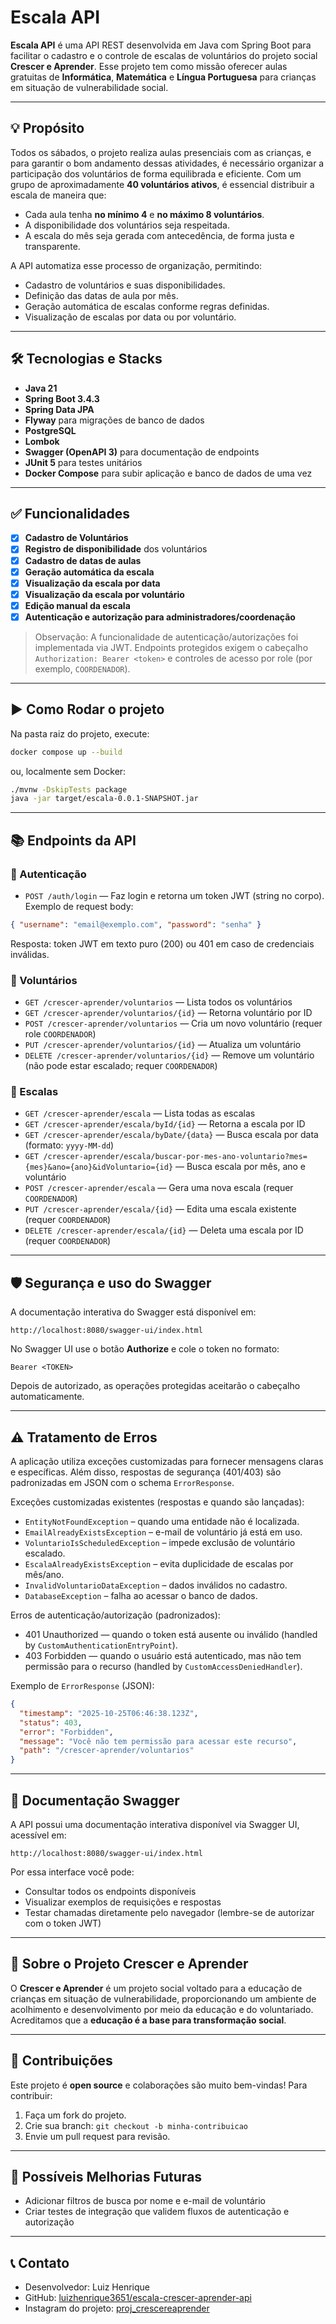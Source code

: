 # Escala API

**Escala API** é uma API REST desenvolvida em Java com Spring Boot para facilitar o cadastro e o controle de escalas de voluntários do projeto social **Crescer e Aprender**. Esse projeto tem como missão oferecer aulas gratuitas de **Informática**, **Matemática** e **Língua Portuguesa** para crianças em situação de vulnerabilidade social.

---

## 💡 Propósito

Todos os sábados, o projeto realiza aulas presenciais com as crianças, e para garantir o bom andamento dessas atividades, é necessário organizar a participação dos voluntários de forma equilibrada e eficiente. Com um grupo de aproximadamente **40 voluntários ativos**, é essencial distribuir a escala de maneira que:

- Cada aula tenha **no mínimo 4** e **no máximo 8 voluntários**.
- A disponibilidade dos voluntários seja respeitada.
- A escala do mês seja gerada com antecedência, de forma justa e transparente.

A API automatiza esse processo de organização, permitindo:

- Cadastro de voluntários e suas disponibilidades.
- Definição das datas de aula por mês.
- Geração automática de escalas conforme regras definidas.
- Visualização de escalas por data ou por voluntário.

---

## 🛠️ Tecnologias e Stacks

- **Java 21**
- **Spring Boot 3.4.3**
- **Spring Data JPA**
- **Flyway** para migrações de banco de dados
- **PostgreSQL**
- **Lombok**
- **Swagger (OpenAPI 3)** para documentação de endpoints
- **JUnit 5** para testes unitários
- **Docker Compose** para subir aplicação e banco de dados de uma vez

---

## ✅ Funcionalidades

- [x] **Cadastro de Voluntários**
- [x] **Registro de disponibilidade** dos voluntários
- [x] **Cadastro de datas de aulas**
- [x] **Geração automática da escala**
- [x] **Visualização da escala por data**
- [x] **Visualização da escala por voluntário**
- [x] **Edição manual da escala**
- [x] **Autenticação e autorização para administradores/coordenação**

> Observação: A funcionalidade de autenticação/autorizações foi implementada via JWT. Endpoints protegidos exigem o cabeçalho `Authorization: Bearer <token>` e controles de acesso por role (por exemplo, `COORDENADOR`).

---

## ▶️ Como Rodar o projeto
Na pasta raiz do projeto, execute:
```bash
docker compose up --build
```
ou, localmente sem Docker:
```bash
./mvnw -DskipTests package
java -jar target/escala-0.0.1-SNAPSHOT.jar
```

---

## 📚 Endpoints da API

### 🔹 Autenticação
- `POST /auth/login` — Faz login e retorna um token JWT (string no corpo). Exemplo de request body:
```json
{ "username": "email@exemplo.com", "password": "senha" }
```
Resposta: token JWT em texto puro (200) ou 401 em caso de credenciais inválidas.

### 🔹 Voluntários
- `GET /crescer-aprender/voluntarios` — Lista todos os voluntários
- `GET /crescer-aprender/voluntarios/{id}` — Retorna voluntário por ID
- `POST /crescer-aprender/voluntarios` — Cria um novo voluntário (requer role `COORDENADOR`)
- `PUT /crescer-aprender/voluntarios/{id}` — Atualiza um voluntário
- `DELETE /crescer-aprender/voluntarios/{id}` — Remove um voluntário (não pode estar escalado; requer `COORDENADOR`)

### 🔹 Escalas
- `GET /crescer-aprender/escala` — Lista todas as escalas
- `GET /crescer-aprender/escala/byId/{id}` — Retorna a escala por ID
- `GET /crescer-aprender/escala/byDate/{data}` — Busca escala por data (formato: `yyyy-MM-dd`)
- `GET /crescer-aprender/escala/buscar-por-mes-ano-voluntario?mes={mes}&ano={ano}&idVoluntario={id}` — Busca escala por mês, ano e voluntário
- `POST /crescer-aprender/escala` — Gera uma nova escala (requer `COORDENADOR`)
- `PUT /crescer-aprender/escala/{id}` — Edita uma escala existente (requer `COORDENADOR`)
- `DELETE /crescer-aprender/escala/{id}` — Deleta uma escala por ID (requer `COORDENADOR`)

---

## 🛡️ Segurança e uso do Swagger

A documentação interativa do Swagger está disponível em:
```
http://localhost:8080/swagger-ui/index.html
```

No Swagger UI use o botão **Authorize** e cole o token no formato:
```
Bearer <TOKEN>
```
Depois de autorizado, as operações protegidas aceitarão o cabeçalho automaticamente.

---

## ⚠️ Tratamento de Erros

A aplicação utiliza exceções customizadas para fornecer mensagens claras e específicas. Além disso, respostas de segurança (401/403) são padronizadas em JSON com o schema `ErrorResponse`.

Exceções customizadas existentes (respostas e quando são lançadas):

- `EntityNotFoundException` – quando uma entidade não é localizada.
- `EmailAlreadyExistsException` – e-mail de voluntário já está em uso.
- `VoluntarioIsScheduledException` – impede exclusão de voluntário escalado.
- `EscalaAlreadyExistsException` – evita duplicidade de escalas por mês/ano.
- `InvalidVoluntarioDataException` – dados inválidos no cadastro.
- `DatabaseException` – falha ao acessar o banco de dados.

Erros de autenticação/autorização (padronizados):
- 401 Unauthorized — quando o token está ausente ou inválido (handled by `CustomAuthenticationEntryPoint`).
- 403 Forbidden — quando o usuário está autenticado, mas não tem permissão para o recurso (handled by `CustomAccessDeniedHandler`).

Exemplo de `ErrorResponse` (JSON):
```json
{
  "timestamp": "2025-10-25T06:46:38.123Z",
  "status": 403,
  "error": "Forbidden",
  "message": "Você não tem permissão para acessar este recurso",
  "path": "/crescer-aprender/voluntarios"
}
```

---

## 🔎 Documentação Swagger

A API possui uma documentação interativa disponível via Swagger UI, acessível em:

```
http://localhost:8080/swagger-ui/index.html
```

Por essa interface você pode:

- Consultar todos os endpoints disponíveis
- Visualizar exemplos de requisições e respostas
- Testar chamadas diretamente pelo navegador (lembre-se de autorizar com o token JWT)

---

## 📌 Sobre o Projeto Crescer e Aprender

O **Crescer e Aprender** é um projeto social voltado para a educação de crianças em situação de vulnerabilidade, proporcionando um ambiente de acolhimento e desenvolvimento por meio da educação e do voluntariado. Acreditamos que a **educação é a base para transformação social**.

---

## 🤝 Contribuições

Este projeto é **open source** e colaborações são muito bem-vindas! Para contribuir:

1. Faça um fork do projeto.
2. Crie sua branch: `git checkout -b minha-contribuicao`
3. Envie um pull request para revisão.

---

## 📝 Possíveis Melhorias Futuras

- Adicionar filtros de busca por nome e e-mail de voluntário
- Criar testes de integração que validem fluxos de autenticação e autorização

---

## 📞 Contato

- Desenvolvedor: Luiz Henrique
- GitHub: [luizhenrique3651/escala-crescer-aprender-api](https://github.com/luizhenrique3651/escala-crescer-aprender-api)
- Instagram do projeto: [proj_crescereaprender](https://www.instagram.com/proj_crescereaprender/)

